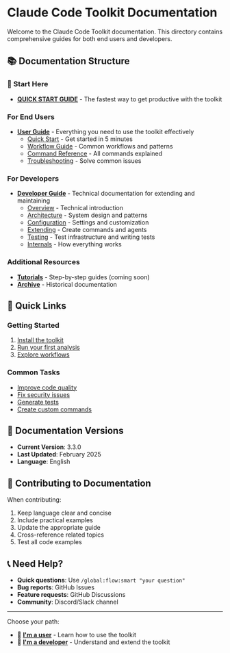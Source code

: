 # Claude Code Toolkit Documentation

Welcome to the Claude Code Toolkit documentation. This directory contains comprehensive guides for both end users and developers.

## 📚 Documentation Structure

### 🎯 Start Here

- **[QUICK START GUIDE](guides/QUICK-START.md)** - The fastest way to get productive with the toolkit

### For End Users

- **[User Guide](user-guide/)** - Everything you need to use the toolkit effectively
  - [Quick Start](user-guide/README.md) - Get started in 5 minutes
  - [Workflow Guide](user-guide/workflow-guide.md) - Common workflows and patterns
  - [Command Reference](user-guide/command-reference.md) - All commands explained
  - [Troubleshooting](user-guide/troubleshooting.md) - Solve common issues

### For Developers

- **[Developer Guide](developer-guide/)** - Technical documentation for extending and maintaining
  - [Overview](developer-guide/README.md) - Technical introduction
  - [Architecture](developer-guide/architecture.md) - System design and patterns
  - [Configuration](developer-guide/configuration.md) - Settings and customization
  - [Extending](developer-guide/extending.md) - Create commands and agents
  - [Testing](developer-guide/testing.md) - Test infrastructure and writing tests
  - [Internals](developer-guide/internals.md) - How everything works

### Additional Resources

- **[Tutorials](tutorials/)** - Step-by-step guides (coming soon)
- **[Archive](archive/)** - Historical documentation

## 🚀 Quick Links

### Getting Started

1. [Install the toolkit](user-guide/README.md#installation)
2. [Run your first analysis](user-guide/README.md#your-first-analysis)
3. [Explore workflows](user-guide/workflow-guide.md)

### Common Tasks

- [Improve code quality](user-guide/workflow-guide.md#common-workflows)
- [Fix security issues](user-guide/command-reference.md#sec-commands)
- [Generate tests](user-guide/command-reference.md#gen-commands)
- [Create custom commands](developer-guide/extending.md)

## 📖 Documentation Versions

- **Current Version**: 3.3.0
- **Last Updated**: February 2025
- **Language**: English

## 🤝 Contributing to Documentation

When contributing:

1. Keep language clear and concise
2. Include practical examples
3. Update the appropriate guide
4. Cross-reference related topics
5. Test all code examples

## 📞 Need Help?

- **Quick questions**: Use `/global:flow:smart "your question"`
- **Bug reports**: GitHub Issues
- **Feature requests**: GitHub Discussions
- **Community**: Discord/Slack channel

---

Choose your path:

- 👤 **[I'm a user](user-guide/)** - Learn how to use the toolkit
- 🔧 **[I'm a developer](developer-guide/)** - Understand and extend the toolkit
